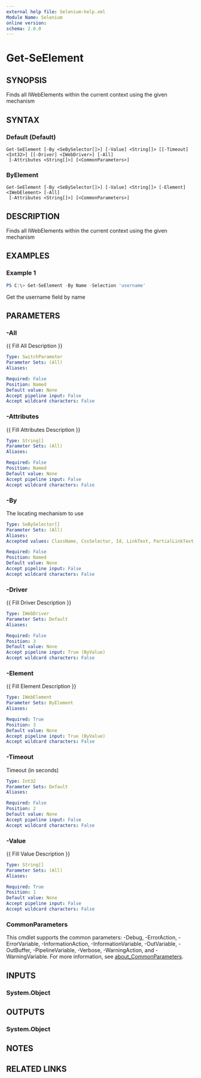 ```yaml
---
external help file: Selenium-help.xml
Module Name: Selenium
online version:
schema: 2.0.0
---
```


# Get-SeElement

## SYNOPSIS
	
Finds all IWebElements within the current context using the given mechanism

## SYNTAX

### Default (Default)
```
Get-SeElement [-By <SeBySelector[]>] [-Value] <String[]> [[-Timeout] <Int32>] [[-Driver] <IWebDriver>] [-All]
 [-Attributes <String[]>] [<CommonParameters>]
```

### ByElement
```
Get-SeElement [-By <SeBySelector[]>] [-Value] <String[]> [-Element] <IWebElement> [-All]
 [-Attributes <String[]>] [<CommonParameters>]
```

## DESCRIPTION
Finds all IWebElements within the current context using the given mechanism

## EXAMPLES

### Example 1
```powershell
PS C:\> Get-SeElement -By Name -Selection 'username'
```

Get the username field by name

## PARAMETERS

### -All
{{ Fill All Description }}

```yaml
Type: SwitchParameter
Parameter Sets: (All)
Aliases:

Required: False
Position: Named
Default value: None
Accept pipeline input: False
Accept wildcard characters: False
```

### -Attributes
{{ Fill Attributes Description }}

```yaml
Type: String[]
Parameter Sets: (All)
Aliases:

Required: False
Position: Named
Default value: None
Accept pipeline input: False
Accept wildcard characters: False
```

### -By
The locating mechanism to use

```yaml
Type: SeBySelector[]
Parameter Sets: (All)
Aliases:
Accepted values: ClassName, CssSelector, Id, LinkText, PartialLinkText, Name, TagName, XPath

Required: False
Position: Named
Default value: None
Accept pipeline input: False
Accept wildcard characters: False
```

### -Driver
{{ Fill Driver Description }}

```yaml
Type: IWebDriver
Parameter Sets: Default
Aliases:

Required: False
Position: 3
Default value: None
Accept pipeline input: True (ByValue)
Accept wildcard characters: False
```

### -Element
{{ Fill Element Description }}

```yaml
Type: IWebElement
Parameter Sets: ByElement
Aliases:

Required: True
Position: 3
Default value: None
Accept pipeline input: True (ByValue)
Accept wildcard characters: False
```

### -Timeout
Timeout (in seconds)

```yaml
Type: Int32
Parameter Sets: Default
Aliases:

Required: False
Position: 2
Default value: None
Accept pipeline input: False
Accept wildcard characters: False
```

### -Value
{{ Fill Value Description }}

```yaml
Type: String[]
Parameter Sets: (All)
Aliases:

Required: True
Position: 1
Default value: None
Accept pipeline input: False
Accept wildcard characters: False
```

### CommonParameters
This cmdlet supports the common parameters: -Debug, -ErrorAction, -ErrorVariable, -InformationAction, -InformationVariable, -OutVariable, -OutBuffer, -PipelineVariable, -Verbose, -WarningAction, and -WarningVariable. For more information, see [about_CommonParameters](http://go.microsoft.com/fwlink/?LinkID=113216).

## INPUTS

### System.Object

## OUTPUTS

### System.Object
## NOTES

## RELATED LINKS
